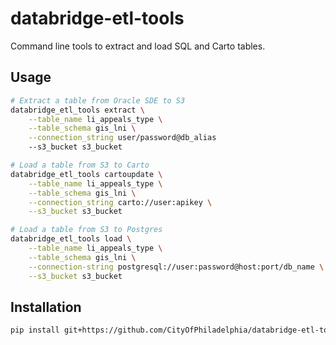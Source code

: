# databridge-etl-tools

Command line tools to extract and load SQL and Carto tables.

## Usage
```bash
# Extract a table from Oracle SDE to S3
databridge_etl_tools extract \
    --table_name li_appeals_type \
    --table_schema gis_lni \
    --connection_string user/password@db_alias
    --s3_bucket s3_bucket

# Load a table from S3 to Carto
databridge_etl_tools cartoupdate \
    --table_name li_appeals_type \
    --table_schema gis_lni \
    --connection_string carto://user:apikey \
    --s3_bucket s3_bucket

# Load a table from S3 to Postgres
databridge_etl_tools load \
    --table_name li_appeals_type \
    --table_schema gis_lni \
    --connection-string postgresql://user:password@host:port/db_name \
    --s3_bucket s3_bucket
```

## Installation
```bash
pip install git+https://github.com/CityOfPhiladelphia/databridge-etl-tools#egg=databridge_etl_tools
```